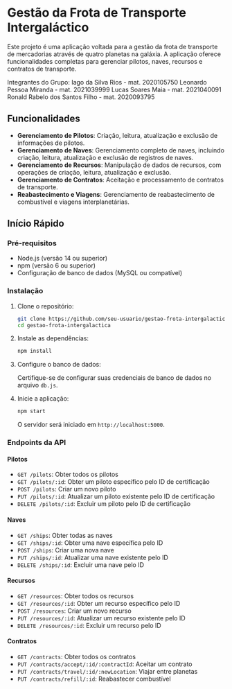 # Gestão da Frota de Transporte Intergaláctico

Este projeto é uma aplicação voltada para a gestão da frota de transporte de mercadorias através de quatro planetas na galáxia. A aplicação oferece funcionalidades completas para gerenciar pilotos, naves, recursos e contratos de transporte.

Integrantes do Grupo:
Iago da Silva Rios 		          - mat. 2020105750
Leonardo Pessoa Miranda	        - mat. 2021039999
Lucas Soares Maia        		    - mat. 2021040091
Ronald Rabelo dos Santos Filho  - mat. 2020093795

## Funcionalidades

- **Gerenciamento de Pilotos**: Criação, leitura, atualização e exclusão de informações de pilotos.
- **Gerenciamento de Naves**: Gerenciamento completo de naves, incluindo criação, leitura, atualização e exclusão de registros de naves.
- **Gerenciamento de Recursos**: Manipulação de dados de recursos, com operações de criação, leitura, atualização e exclusão.
- **Gerenciamento de Contratos**: Aceitação e processamento de contratos de transporte.
- **Reabastecimento e Viagens**: Gerenciamento de reabastecimento de combustível e viagens interplanetárias.

## Início Rápido

### Pré-requisitos

- Node.js (versão 14 ou superior)
- npm (versão 6 ou superior)
- Configuração de banco de dados (MySQL ou compatível)

### Instalação

1. Clone o repositório:

   ```sh
   git clone https://github.com/seu-usuario/gestao-frota-intergalactica.git
   cd gestao-frota-intergalactica
   ```

2. Instale as dependências:

   ```sh
   npm install
   ```

3. Configure o banco de dados:

   Certifique-se de configurar suas credenciais de banco de dados no arquivo `db.js`.

4. Inicie a aplicação:

   ```sh
   npm start
   ```

   O servidor será iniciado em `http://localhost:5000`.

### Endpoints da API

#### Pilotos

- `GET /pilots`: Obter todos os pilotos
- `GET /pilots/:id`: Obter um piloto específico pelo ID de certificação
- `POST /pilots`: Criar um novo piloto
- `PUT /pilots/:id`: Atualizar um piloto existente pelo ID de certificação
- `DELETE /pilots/:id`: Excluir um piloto pelo ID de certificação

#### Naves

- `GET /ships`: Obter todas as naves
- `GET /ships/:id`: Obter uma nave específica pelo ID
- `POST /ships`: Criar uma nova nave
- `PUT /ships/:id`: Atualizar uma nave existente pelo ID
- `DELETE /ships/:id`: Excluir uma nave pelo ID

#### Recursos

- `GET /resources`: Obter todos os recursos
- `GET /resources/:id`: Obter um recurso específico pelo ID
- `POST /resources`: Criar um novo recurso
- `PUT /resources/:id`: Atualizar um recurso existente pelo ID
- `DELETE /resources/:id`: Excluir um recurso pelo ID

#### Contratos

- `GET /contracts`: Obter todos os contratos
- `PUT /contracts/accept/:id/:contractId`: Aceitar um contrato
- `PUT /contracts/travel/:id/:newLocation`: Viajar entre planetas
- `PUT /contracts/refill/:id`: Reabastecer combustível
